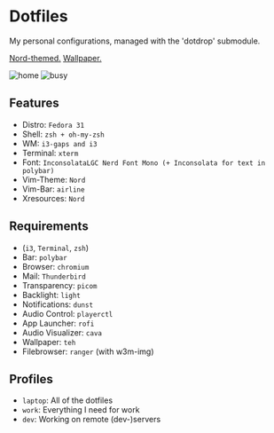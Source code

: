 Dotfiles
========

My personal configurations, managed with the 'dotdrop' submodule.

[Nord-themed.](https://www.nordtheme.com/) [Wallpaper.](https://www.reddit.com/r/swordartonline/comments/amj88q/aincrad_kirito_asuna_wallpaper/)

![home](https://i.imgur.com/DvgRFZH.png)
![busy](https://i.imgur.com/FgAPoQ3.png)

## Features
+ Distro: `Fedora 31`
+ Shell: `zsh + oh-my-zsh`
+ WM: `i3-gaps and i3`
+ Terminal: `xterm`
+ Font: `InconsolataLGC Nerd Font Mono (+ Inconsolata for text in polybar)`
+ Vim-Theme: `Nord`
+ Vim-Bar: `airline`
+ Xresources: `Nord`

## Requirements
+ (`i3`, `Terminal`, `zsh`)
+ Bar: `polybar`
+ Browser: `chromium`
+ Mail: `Thunderbird`
+ Transparency: `picom`
+ Backlight: `light`
+ Notifications: `dunst`
+ Audio Control: `playerctl`
+ App Launcher: `rofi`
+ Audio Visualizer: `cava`
+ Wallpaper: `teh`
+ Filebrowser: `ranger` (with w3m-img)

## Profiles
+ `laptop`: All of the dotfiles
+ `work`: Everything I need for work
+ `dev`: Working on remote (dev-)servers
